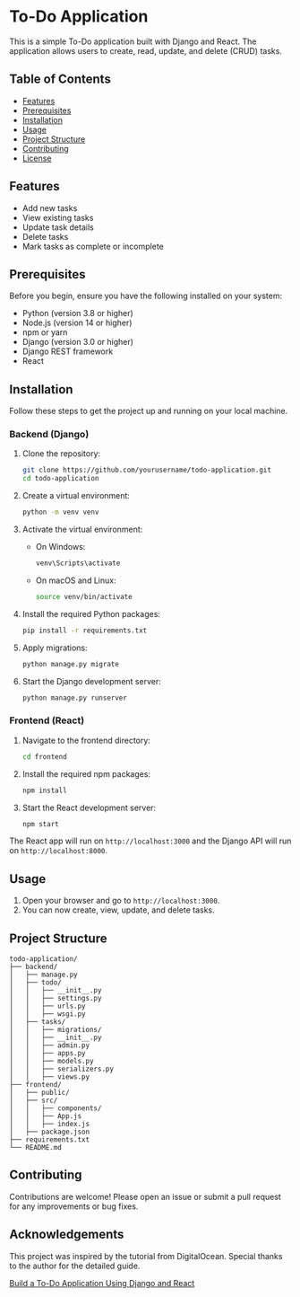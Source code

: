 # To-Do Application

This is a simple To-Do application built with Django and React. The application allows users to create, read, update, and delete (CRUD) tasks.

## Table of Contents

- [Features](#features)
- [Prerequisites](#prerequisites)
- [Installation](#installation)
- [Usage](#usage)
- [Project Structure](#project-structure)
- [Contributing](#contributing)
- [License](#license)

## Features

- Add new tasks
- View existing tasks
- Update task details
- Delete tasks
- Mark tasks as complete or incomplete

## Prerequisites

Before you begin, ensure you have the following installed on your system:

- Python (version 3.8 or higher)
- Node.js (version 14 or higher)
- npm or yarn
- Django (version 3.0 or higher)
- Django REST framework
- React

## Installation

Follow these steps to get the project up and running on your local machine.

### Backend (Django)

1. Clone the repository:
    ```sh
    git clone https://github.com/yourusername/todo-application.git
    cd todo-application
    ```

2. Create a virtual environment:
    ```sh
    python -m venv venv
    ```

3. Activate the virtual environment:
    - On Windows:
        ```sh
        venv\Scripts\activate
        ```
    - On macOS and Linux:
        ```sh
        source venv/bin/activate
        ```

4. Install the required Python packages:
    ```sh
    pip install -r requirements.txt
    ```

5. Apply migrations:
    ```sh
    python manage.py migrate
    ```

6. Start the Django development server:
    ```sh
    python manage.py runserver
    ```

### Frontend (React)

1. Navigate to the frontend directory:
    ```sh
    cd frontend
    ```

2. Install the required npm packages:
    ```sh
    npm install
    ```

3. Start the React development server:
    ```sh
    npm start
    ```

The React app will run on `http://localhost:3000` and the Django API will run on `http://localhost:8000`.

## Usage

1. Open your browser and go to `http://localhost:3000`.
2. You can now create, view, update, and delete tasks.

## Project Structure

```plaintext
todo-application/
├── backend/
│   ├── manage.py
│   ├── todo/
│   │   ├── __init__.py
│   │   ├── settings.py
│   │   ├── urls.py
│   │   ├── wsgi.py
│   ├── tasks/
│   │   ├── migrations/
│   │   ├── __init__.py
│   │   ├── admin.py
│   │   ├── apps.py
│   │   ├── models.py
│   │   ├── serializers.py
│   │   ├── views.py
├── frontend/
│   ├── public/
│   ├── src/
│   │   ├── components/
│   │   ├── App.js
│   │   ├── index.js
│   ├── package.json
├── requirements.txt
└── README.md
```

## Contributing

Contributions are welcome! Please open an issue or submit a pull request for any improvements or bug fixes.

## Acknowledgements

This project was inspired by the tutorial from DigitalOcean. Special thanks to the author for the detailed guide.

[Build a To-Do Application Using Django and React](https://www.digitalocean.com/community/tutorials/build-a-to-do-application-using-django-and-react)



